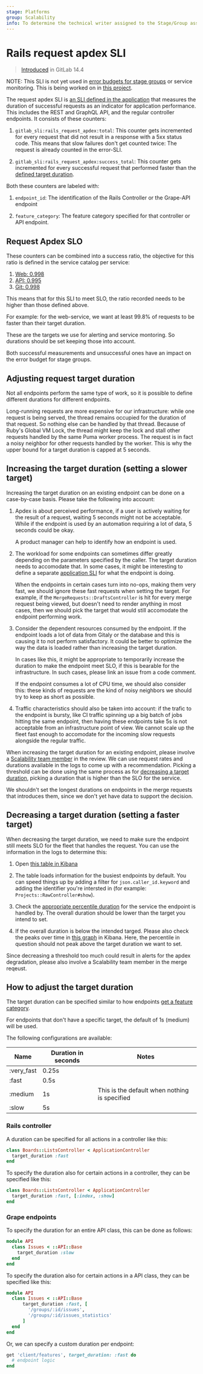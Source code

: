 ```yaml
---
stage: Platforms
group: Scalability
info: To determine the technical writer assigned to the Stage/Group associated with this page, see https://about.gitlab.com/handbook/engineering/ux/technical-writing/#assignments
---
```


# Rails request apdex SLI

> [Introduced](https://gitlab.com/groups/gitlab-com/gl-infra/-/epics/525) in GitLab 14.4

NOTE:
This SLI is not yet used in [error budgets for stage
groups](../stage_group_dashboards.md#error-budget) or service
monitoring. This is being worked on in [this
project](https://gitlab.com/groups/gitlab-com/gl-infra/-/epics/573).

The request apdex SLI is [an SLI defined in the application](index.md)
that measures the duration of successful requests as an indicator for
application performance. This includes the REST and GraphQL API, and the
regular controller endpoints. It consists of these counters:

1. `gitlab_sli:rails_request_apdex:total`: This counter gets
   incremented for every request that did not result in a response
   with a 5xx status code. This means that slow failures don't get
   counted twice: The request is already counted in the error-SLI.

1. `gitlab_sli:rails_request_apdex:success_total`: This counter gets
   incremented for every successful request that performed faster than
   the [defined target duration](#adjusting-request-target-duration).

Both these counters are labeled with:

1. `endpoint_id`: The identification of the Rails Controller or the
   Grape-API endpoint

1. `feature_category`: The feature category specified for that
   controller or API endpoint.

## Request Apdex SLO

These counters can be combined into a success ratio, the objective for
this ratio is defined in the service catalog per service:

1. [Web: 0.998](https://gitlab.com/gitlab-com/runbooks/blob/master/metrics-catalog/services/web.jsonnet#L19)
1. [API: 0.995](https://gitlab.com/gitlab-com/runbooks/blob/master/metrics-catalog/services/api.jsonnet#L19)
1. [Git: 0.998](https://gitlab.com/gitlab-com/runbooks/blob/master/metrics-catalog/services/git.jsonnet#L22)

This means that for this SLI to meet SLO, the ratio recorded needs to
be higher than those defined above.

For example: for the web-service, we want at least 99.8% of requests
to be faster than their target duration.

These are the targets we use for alerting and service montoring. So
durations should be set keeping those into account.

Both successful measurements and unsuccessful ones have an impact on the
error budget for stage groups.

## Adjusting request target duration

Not all endpoints perform the same type of work, so it is possible to
define different durations for different endpoints.

Long-running requests are more expensive for our
infrastructure: while one request is being served, the thread remains
occupied for the duration of that request. So nothing else can be handled by that
thread. Because of Ruby's Global VM Lock, the thread might keep the
lock and stall other requests handled by the same Puma worker
process. The request is in fact a noisy neighbor for other requests
handled by the worker. This is why the upper bound for a target
duration is capped at 5 seconds.

## Increasing the target duration (setting a slower target)

Increasing the target duration on an existing endpoint can be done on
a case-by-case basis. Please take the following into account:

1. Apdex is about perceived performance, if a user is actively waiting
   for the result of a request, waiting 5 seconds might not be
   acceptable. While if the endpoint is used by an automation
   requiring a lot of data, 5 seconds could be okay.

   A product manager can help to identify how an endpoint is used.

1. The workload for some endpoints can sometimes differ greatly
   depending on the parameters specified by the caller. The target
   duration needs to accomodate that. In some cases, it might be
   interesting to define a separate [application
   SLI](index.md#defining-a-new-sli) for what the endpoint is doing.

   When the endpoints in certain cases turn into no-ops, making them
   very fast, we should ignore these fast requests when setting the
   target. For example, if the `MergeRequests::DraftsController` is
   hit for every merge request being viewed, but doesn't need to
   render anything in most cases, then we should pick the target that
   would still accomodate the endpoint performing work.

1. Consider the dependent resources consumed by the endpoint. If the endpoint
   loads a lot of data from Gitaly or the database and this is causing
   it to not perform satisfactory. It could be better to optimize the
   way the data is loaded rather than increasing the target duration.

   In cases like this, it might be appropriate to temporarily increase
   the duration to make the endpoint meet SLO, if this is bearable for
   the infrastructure. In such cases, please link an issue from a code
   comment.

   If the endpoint consumes a lot of CPU time, we should also consider
   this: these kinds of requests are the kind of noisy neighbors we
   should try to keep as short as possible.

1. Traffic characteristics should also be taken into account: if the
   trafic to the endpoint is bursty, like CI traffic spinning up a
   big batch of jobs hitting the same endpoint, then having these
   endpoints take 5s is not acceptable from an infrastructure point of
   view. We cannot scale up the fleet fast enough to accomodate for
   the incoming slow requests alongside the regular traffic.

When increasing the target duration for an existing endpoint, please
involve a [Scalability team
member](https://about.gitlab.com/handbook/engineering/infrastructure/team/scalability/#team-members)
in the review. We can use request rates and durations available in the
logs to come up with a recommendation. Picking a threshold can be done
using the same process as for [decreasing a target
duration](#decreasing-a-target-duration-setting-a-faster-target), picking a duration that is
higher than the SLO for the service.

We shouldn't set the longest durations on endpoints in the merge
requests that introduces them, since we don't yet have data to support
the decision.

## Decreasing a target duration (setting a faster target)

When decreasing the target duration, we need to make sure the endpoint
still meets SLO for the fleet that handles the request. You can use the
information in the logs to determine this:

1. Open [this table in
   Kibana](https://log.gprd.gitlab.net/goto/bbb6465c68eb83642269e64a467df3df)

1. The table loads information for the busiest endpoints by
   default. You can speed things up by adding a filter for
   `json.caller_id.keyword` and adding the identifier you're intersted
   in (for example: `Projects::RawController#show`).

1. Check the [appropriate percentile duration](#request-apdex-slo) for
   the service the endpoint is handled by. The overall duration should
   be lower than the target you intend to set.

1. If the overall duration is below the intended targed. Please also
   check the peaks over time in [this
   graph](https://log.gprd.gitlab.net/goto/9319c4a402461d204d13f3a4924a89fc)
   in Kibana. Here, the percentile in question should not peak above
   the target duration we want to set.

Since decreasing a threshold too much could result in alerts for the
apdex degradation, please also involve a Scalability team member in
the merge reqeust.

## How to adjust the target duration

The target duration can be specified similar to how endpoints [get a
feature category](../feature_categorization/index.md).

For endpoints that don't have a specific target, the default of 1s
(medium) will be used.

The following configurations are available:

| Name       | Duration in seconds | Notes                                         |
|------------|---------------------|-----------------------------------------------|
| :very_fast | 0.25s               |                                               |
| :fast      | 0.5s                |                                               |
| :medium    | 1s                  | This is the default when nothing is specified |
| :slow      | 5s                  |                                               |

### Rails controller

A duration can be specified for all actions in a controller like this:

```ruby
class Boards::ListsController < ApplicationController
  target_duration :fast
end
```

To specify the duration also for certain actions in a controller, they
can be specified like this:

```ruby
class Boards::ListsController < ApplicationController
  target_duration :fast, [:index, :show]
end
```

### Grape endpoints

To specify the duration for an entire API class, this can be done as
follows:

```ruby
module API
  class Issues < ::API::Base
    target_duration :slow
  end
end
```

To specify the duration also for certain actions in a API class, they
can be specified like this:

```ruby
module API
  class Issues < ::API::Base
      target_duration :fast, [
        '/groups/:id/issues',
        '/groups/:id/issues_statistics'
      ]
  end
end
```

Or, we can specify a custom duration per endpoint:

```ruby
get 'client/features', target_duration: :fast do
  # endpoint logic
end
```
